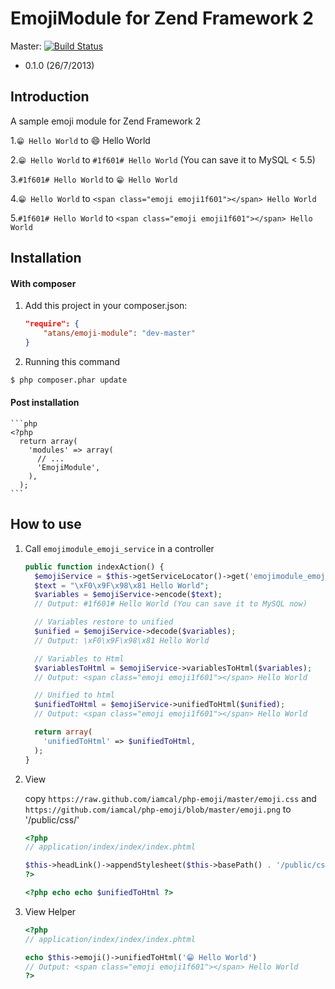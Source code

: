 EmojiModule for Zend Framework 2
================================

Master: [![Build Status](https://secure.travis-ci.org/atans/EmojiModule.png?branch=master)](http://travis-ci.org/atans/EmojiModule)

- 0.1.0 (26/7/2013)

Introduction
------------
A sample emoji module for Zend Framework 2

1.`😁 Hello World` to :smile: Hello World

2.`😁 Hello World` to `#1f601# Hello World` (You can save it to MySQL < 5.5)

3.`#1f601# Hello World` to `😁 Hello World`

4.`😁 Hello World` to `<span class="emoji emoji1f601"></span> Hello World`

5.`#1f601# Hello World` to `<span class="emoji emoji1f601"></span> Hello World`


Installation
------------

#### With composer

1. Add this project in your composer.json:

    ```json
    "require": {
        "atans/emoji-module": "dev-master"
    }
    ```

2. Running this command

  ```bash
  $ php composer.phar update
  ```

#### Post installation

    ```php
    <?php
      return array(
        'modules' => array(
          // ...
          'EmojiModule',
        ),
      );
    ```


How to use
-----------

1. Call `emojimodule_emoji_service` in a controller

    ```php
    public function indexAction() {
      $emojiService = $this->getServiceLocator()->get('emojimodule_emoji_service');
      $text = "\xF0\x9F\x98\x81 Hello World";
      $variables = $emojiService->encode($text);
      // Output: #1f601# Hello World (You can save it to MySQL now)

      // Variables restore to unified
      $unified = $emojiService->decode($variables);
      // Output: \xF0\x9F\x98\x81 Hello World

      // Variables to Html
      $variablesToHtml = $emojiService->variablesToHtml($variables);
      // Output: <span class="emoji emoji1f601"></span> Hello World

      // Unified to html
      $unifiedToHtml = $emojiService->unifiedToHtml($unified);
      // Output: <span class="emoji emoji1f601"></span> Hello World

      return array(
        'unifiedToHtml' => $unifiedToHtml,
      );
    }
    ```

2. View

    copy `https://raw.github.com/iamcal/php-emoji/master/emoji.css` and `https://github.com/iamcal/php-emoji/blob/master/emoji.png`
    to '/public/css/'

    ```php
    <?php
    // application/index/index/index.phtml

    $this->headLink()->appendStylesheet($this->basePath() . '/public/css/emoji.css');
    ?>

    <?php echo echo $unifiedToHtml ?>
    ```

3. View Helper

    ```php
    <?php
    // application/index/index/index.phtml

    echo $this->emoji()->unifiedToHtml('😁 Hello World')
    // Output: <span class="emoji emoji1f601"></span> Hello World
    ?>

    ```
